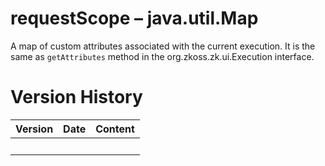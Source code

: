 # requestScope – java.util.Map

A map of custom attributes associated with the current execution. It is
the same as `getAttributes` method in the
<javadoc type="interface">org.zkoss.zk.ui.Execution</javadoc> interface.

# Version History

| Version | Date | Content |
|---------|------|---------|
|         |      |         |
